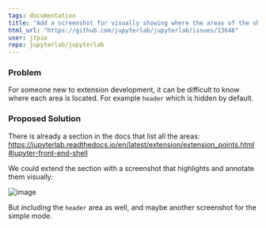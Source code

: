 ```yaml
---
tags: documentation
title: "Add a screenshot for visually showing where the areas of the shell are located"
html_url: "https://github.com/jupyterlab/jupyterlab/issues/13646"
user: jtpio
repo: jupyterlab/jupyterlab
---
```


<!-- Welcome! Thank you for contributing. These HTML comments will not render in the issue, but you can delete them once you've read them if you prefer! -->

<!--
Thanks for thinking of a way to improve JupyterLab. If this solves a problem for you, then it probably solves that problem for lots of people! So the whole community will benefit from this request.


Before creating a new feature request please search the issues for relevant feature requests.
-->

### Problem

For someone new to extension development, it can be difficult to know where each area is located. For example `header` which is hidden by default.

### Proposed Solution

There is already a section in the docs that list all the areas: https://jupyterlab.readthedocs.io/en/latest/extension/extension_points.html#jupyter-front-end-shell

We could extend the section with a screenshot that highlights and annotate them visually:

![image](https://user-images.githubusercontent.com/591645/209083417-b885f7dc-b59c-4bb6-b524-305b7d03356c.png)

But including the `header` area as well, and maybe another screenshot for the simple mode.

<!-- Provide a clear and concise description of a way to accomplish what you want. For example:

* Add an option so that when [...]  [...] will happen
 -->
